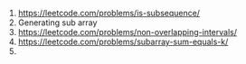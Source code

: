 
1.  https://leetcode.com/problems/is-subsequence/
2.  Generating sub array
3.  https://leetcode.com/problems/non-overlapping-intervals/ 
4.  https://leetcode.com/problems/subarray-sum-equals-k/ 
5.  